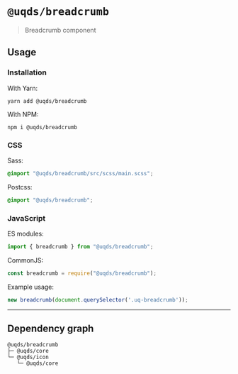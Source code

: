 # `@uqds/breadcrumb`

> Breadcrumb component

## Usage

### Installation

With Yarn:

```shell
yarn add @uqds/breadcrumb
```

With NPM:

```shell
npm i @uqds/breadcrumb
```

### CSS

Sass:

```scss
@import "@uqds/breadcrumb/src/scss/main.scss";
```

Postcss:

```css
@import "@uqds/breadcrumb";
```

### JavaScript

ES modules:

```js
import { breadcrumb } from "@uqds/breadcrumb";
```

CommonJS:

```js
const breadcrumb = require("@uqds/breadcrumb");
```

Example usage:

```js
new breadcrumb(document.querySelector('.uq-breadcrumb'));
```

---

## Dependency graph

```shell
@uqds/breadcrumb
├─ @uqds/core
└─ @uqds/icon
   └─ @uqds/core
```
